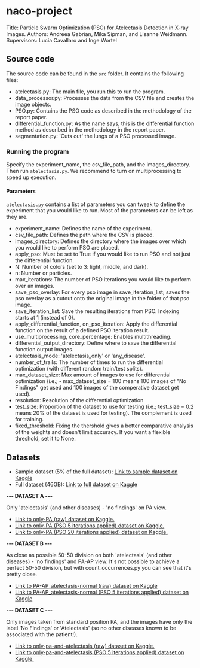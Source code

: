 # naco-project
Title: Particle Swarm Optimization (PSO) for Atelectasis Detection in X-ray Images. 
Authors: Andreea Gabrian, Mika Sipman, and Lisanne Weidmann.
Supervisors: Lucia Cavallaro and Inge Wortel

## Source code
The source code can be found in the `src` folder. It contains the following files:
- atelectasis.py: The main file, you run this to run the program.
- data_processor.py: Processes the data from the CSV file and creates the image objects.
- PSO.py: Contains the PSO code as described in the methodology of the report paper.
- differential_function.py: As the name says, this is the differential function method as described in the methodology in the report paper.
- segmentation.py: 'Cuts out' the lungs of a PSO processed image.

### Running the program
Specify the experiment_name, the csv_file_path, and the images_directory. Then run `atelectasis.py`. We recommend to turn on multiprocessing to speed up execution.

#### Parameters
`atelectasis.py` contains a list of parameters you can tweak to define the experiment that you would like to run. Most of the parameters can be left as they are. 

- experiment_name: Defines the name of the experiment.
- csv_file_path: Defines the path where the CSV is placed.
- images_directory: Defines the directory where the images over which you would like to perform PSO are placed.
- apply_pso: Must be set to True if you would like to run PSO and not just the differential function.
- N: Number of colors (set to 3: light, middle, and dark).
- n: Number or particles.
- max_iterations: The number of PSO iterations you would like to perform over an images.
- save_pso_overlay: For every pso image in save_iteration_list; saves the pso overlay as a cutout onto the original image in the folder of that pso image.
- save_iteration_list: Save the resulting iterations from PSO. Indexing starts at 1 (instead of 0).
- apply_differential_function, on_pso_iteration: Apply the differential function on the result of a defined PSO iteration result.   
- use_multiprocessing, core_percentage: Enables multithreading.
- differential_output_directory: Define where to save the differential function output images.
- atelectasis_mode: 'atelectasis_only' or 'any_disease'.
- number_of_trails: The number of times to run the differential optimization (with different random train/test splits).
- max_dataset_size: Max amount of images to use for differential optimization (i.e.; - max_dataset_size = 100 means 100 images of "No Findings" get used and 100 images of the comperative dataset get used).
- resolution: Resolution of the differential optimization
- test_size: Proportion of the dataset to use for testing (i.e.; test_size = 0.2 means 20% of the dataset is used for testing). The complement is used for training.
- fixed_threshold: Fixing the thershold gives a better comparative analysis of the weights and doesn't limit accuracy. If you want a flexible threshold, set it to None.


## Datasets
- Sample dataset (5% of the full dataset): [Link to sample dataset on Kaggle](https://www.kaggle.com/datasets/nih-chest-xrays/sample)
- Full dataset (46GB): [Link to full dataset on Kaggle](https://www.kaggle.com/datasets/nih-chest-xrays/data)

**--- DATASET A ---**

Only 'atelectasis' (and other diseases) - 'no findings' on PA view.

- [Link to only-PA (raw) dataset on Kaggle.](https://www.kaggle.com/datasets/lisanneweidmann/only-pa)
- [Link to only-PA (PSO 5 iterations applied) dataset on Kaggle.](https://www.kaggle.com/datasets/lisanneweidmann/only-pa-pso5)
- [Link to only-PA (PSO 20 iterations applied) dataset on Kaggle.](https://www.kaggle.com/datasets/lisanneweidmann/only-pa-pso20)

**--- DATASET B ---**

As close as possible 50-50 division on both 'atelectasis' (and other diseases) - 'no findings' and PA-AP view. It's not possible to achieve a perfect 50-50 division, but with count_occurrences.py you can see that it's pretty close.

- [Link to PA-AP_atelectasis-normal (raw) dataset on Kaggle](https://www.kaggle.com/datasets/lisanneweidmann/pa-ap-atelectasis-normal)
- [Link to PA-AP_atelectasis-normal (PSO 5 iterations applied) dataset on Kaggle](https://www.kaggle.com/datasets/lisanneweidmann/pa-ap-atelectasis-normal-pso5)

**--- DATASET C ---**

Only images taken from standard position PA, and the images have only the label 'No Findings' or 'Atelectasis' (so no other diseases known to be associated with the patient!). 

- [Link to only-pa-and-atelectasis (raw) dataset on Kaggle.](https://www.kaggle.com/datasets/lisanneweidmann/only-pa-and-atelectasis)
- [Link to only-pa-and-atelectasis (PSO 5 iterations applied) dataset on Kaggle.](https://www.kaggle.com/datasets/lisanneweidmann/only-pa-atelectasis-pso5)
